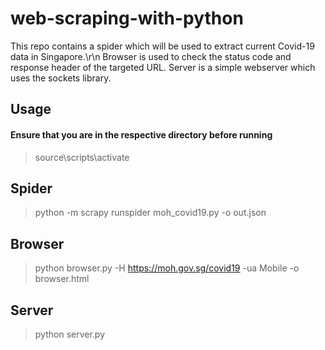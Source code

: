 # web-scraping-with-python
This repo contains a spider which will be used to extract current Covid-19 data in Singapore.\r\n Browser is used to check the status code and response header of the targeted URL. Server is a simple webserver which uses the sockets library.

## Usage
#### Ensure that you are in the respective directory before running
>source\scripts\activate


## Spider 
>python -m scrapy runspider moh_covid19.py -o out.json

## Browser
>python browser.py -H https://moh.gov.sg/covid19 -ua Mobile -o browser.html

## Server
>python server.py 
